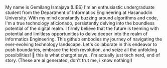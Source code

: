 My name is Gemilang Ismajaya (LIES)
I'm an enthusiastic undergraduate student from the Department of Informatics Engineering at Hasanuddin University.
With my mind constantly buzzing around algorithms and code, I'm a true technology aficionado, persistently delving into the boundless potential of the digital realm.
I firmly believe that the future is teeming with potential and limitless opportunities to delve deeper into the realm of Informatics Engineering. 
This github embodies my journey of navigating the ever-evolving technology landscape.
Let's collaborate in this endeavor to push boundaries, embrace the tech revolution, and seize all the unfolding possibilities! 🚀
this is what chatgpt says..
i'm actually just tech nerd, end of story. (These are ai generated, don't trut me, i know nothing!)
